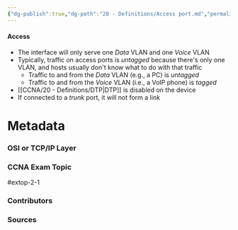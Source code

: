 ```yaml
---
{"dg-publish":true,"dg-path":"20 - Definitions/Access port.md","permalink":"/20-definitions/access-port/","tags":["defs_ccna"]}
---
```


#### Access
- The interface will only serve one *Data* VLAN and one *Voice* VLAN
- Typically, traffic on access ports is *untagged* because there's only one VLAN, and hosts usually don't know what to do with that traffic
	- Traffic to and from the *Data* VLAN (e.g., a PC) is *untagged*
	- Traffic to and from the *Voice* VLAN (i.e., a VoIP phone) is *tagged*
- [[CCNA/20 - Definitions/DTP\|DTP]] is disabled on the device
- If connected to a *trunk* port, it will not form a link







# Metadata
### OSI or TCP/IP Layer

### CCNA Exam Topic
#extop-2-1 
### Contributors

### Sources

